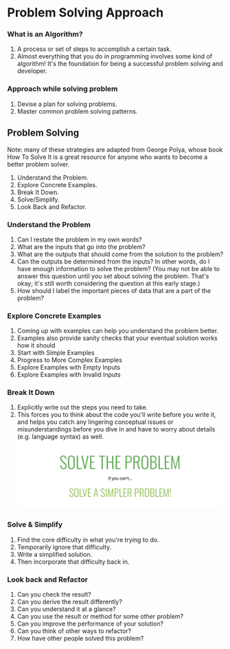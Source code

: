# Problem Solving Approach

### What is an Algorithm?

1. A process or set of steps to accomplish a certain task.
2. Almost everything that you do in programming involves some kind of algorithm! It's the foundation for being a successful problem solving and developer.

### Approach while solving problem

1. Devise a plan for solving problems.
2. Master common problem solving patterns.

## Problem Solving

Note: many of these strategies are adapted from George Polya, whose book How To Solve It is a great resource for anyone who wants to become a better problem solver.

1. Understand the Problem.
2. Explore Concrete Examples.
3. Break It Down.
4. Solve/Simplify.
5. Look Back and Refactor.

### Understand the Problem

1. Can I restate the problem in my own words?
2. What are the inputs that go into the problem?
3. What are the outputs that should come from the solution to the problem?
4. Can the outputs be determined from the inputs? In other words, do I have enough information to solve the problem? (You may not be able to answer this question until you set about solving the problem. That's okay; it's still worth considering the question at this early stage.)
5. How should I label the important pieces of data that are a part of the problem?

### Explore Concrete Examples

1. Coming up with examples can help you understand the problem better.
2. Examples also provide sanity checks that your eventual solution works how it should
3. Start with Simple Examples
4. Progress to More Complex Examples
5. Explore Examples with Empty Inputs
6. Explore Examples with Invalid Inputs

### Break It Down

1. Explicitly write out the steps you need to take.
2. This forces you to think about the code you'll write before you write it, and helps you catch any lingering conceptual issues or misunderstandings before you dive in and have to worry about details (e.g. language syntax) as well.
   ![solve-simpler](./solve-simpler-problem.png)

### Solve & Simplify

1.  Find the core difficulty in what you're trying to do.
2.  Temporarily ignore that difficulty.
3.  Write a simplified solution.
4.  Then incorporate that difficulty back in.

### Look back and Refactor

1. Can you check the result?
2. Can you derive the result differently?
3. Can you understand it at a glance?
4. Can you use the result or method for some other problem?
5. Can you improve the performance of your solution?
6. Can you think of other ways to refactor?
7. How have other people solved this problem?
